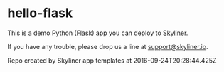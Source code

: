# hello-flask

This is a demo Python ([Flask](http://flask.pocoo.org/)) app you can deploy to [Skyliner](https://www.skyliner.io).

If you have any trouble, please drop us a line at [support@skyliner.io](mailto:support@skyliner.io?Subject=Help%20with%20hello-go).

Repo created by Skyliner app templates at 2016-09-24T20:28:44.425Z
